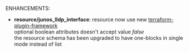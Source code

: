 <!-- markdownlint-disable-file MD013 MD041 -->
ENHANCEMENTS:

* **resource/junos_lldp_interface**: resource now use new [terraform-plugin-framework](https://github.com/hashicorp/terraform-plugin-framework)  
  optional boolean attributes doesn't accept value *false*  
  the resource schema has been upgraded to have one-blocks in single mode instead of list  

